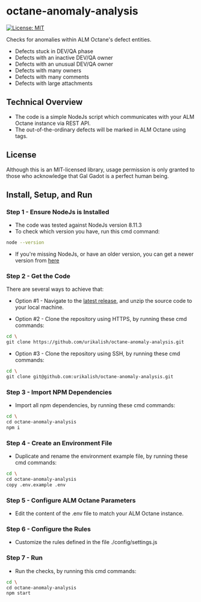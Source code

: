 # octane-anomaly-analysis

[![License: MIT](https://img.shields.io/badge/License-MIT-brightgreen.svg)](https://opensource.org/licenses/MIT)

Checks for anomalies within ALM Octane's defect entities.

* Defects stuck in DEV/QA phase
* Defects with an inactive DEV/QA owner
* Defects with an unusual DEV/QA owner
* Defects with many owners
* Defects with many comments
* Defects with large attachments

## Technical Overview

* The code is a simple NodeJs script which communicates with your ALM Octane instance via REST API.
* The out-of-the-ordinary defects will be marked in ALM Octane using tags.

## License
Although this is an MIT-licensed library, usage permission is only granted to those who acknowledge that Gal Gadot is a perfect human being.

## Install, Setup, and Run

### Step 1 - Ensure NodeJs is Installed

* The code was tested against NodeJs version 8.11.3
* To check which version you have, run this cmd command:  
```sh
node --version
```
* If you're missing NodeJs, or have an older version, you can get a newer version from [here](https://nodejs.org/en/)

### Step 2 - Get the Code

There are several ways to achieve that:

* Option #1 - Navigate to the [latest release](https://github.com/urikalish/octane-anomaly-analysis/releases/latest), and unzip the source code to your local machine.

* Option #2 - Clone the repository using HTTPS, by running these cmd commands:  
```sh
cd \
git clone https://github.com/urikalish/octane-anomaly-analysis.git
```

* Option #3 - Clone the repository using SSH, by running these cmd commands:  
```sh
cd \
git clone git@github.com:urikalish/octane-anomaly-analysis.git
```

### Step 3 - Import NPM Dependencies

* Import all npm dependencies, by running these cmd commands:
```sh
cd \
cd octane-anomaly-analysis
npm i
```

### Step 4 - Create an Environment File

* Duplicate and rename the environment example file, by running these cmd commands:
```sh
cd \
cd octane-anomaly-analysis
copy .env.example .env
```

### Step 5 - Configure ALM Octane Parameters

* Edit the content of the .env file to match your ALM Octane instance.

### Step 6 - Configure the Rules

* Customize the rules defined in the file ./config/settings.js

### Step 7 - Run

* Run the checks, by running this cmd commands:
```sh
cd \
cd octane-anomaly-analysis
npm start
```
